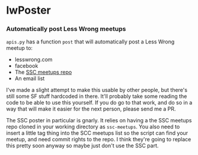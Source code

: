 # lwPoster
### Automatically post Less Wrong meetups

`apis.py` has a function `post` that will automatically post a Less Wrong meetup to:
* lesswrong.com
* facebook
* The [SSC meetups repo](https://github.com/ssc-meetups-community/meetups)
* An email list

I've made a slight attempt to make this usable by other people, but there's still some SF stuff hardcoded in there.
It'll probably take some reading the code to be able to use this yourself.
If you do go to that work, and do so in a way that will make it easier for the next person, please send me a PR.

The SSC poster in particular is gnarly. It relies on having a the SSC meetups repo cloned in your working directory as `ssc-meetups`.
You also need to insert a little tag thing into the SCC meetups list so the script can find your meetup,
and need commit rights to the repo. I think they're going to replace this pretty soon anyway so maybe just don't use the SSC part.
